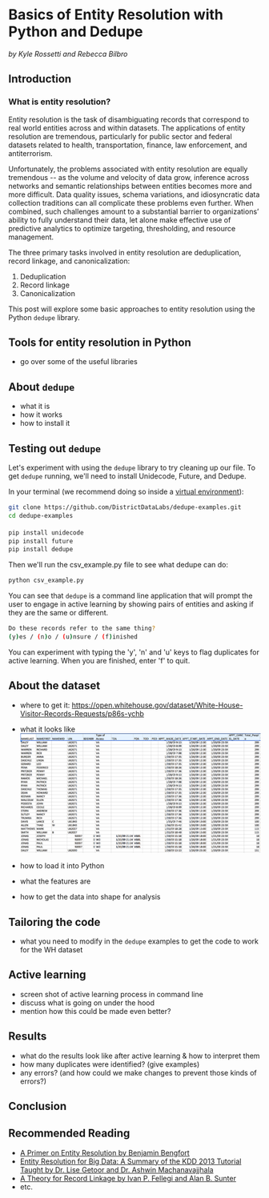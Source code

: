 # Basics of Entity Resolution with Python and Dedupe
_by Kyle Rossetti and Rebecca Bilbro_

## Introduction    
### What is entity resolution?    
Entity resolution is the task of disambiguating records that correspond to real world entities across and within datasets. The applications of entity resolution are tremendous, particularly for public sector and federal datasets related to health, transportation, finance, law enforcement, and antiterrorism.  

Unfortunately, the problems associated with entity resolution are equally tremendous -- as the volume and velocity of data grow, inference across networks and semantic relationships between entities becomes more and more difficult. Data quality issues, schema variations, and idiosyncratic data collection traditions can all complicate these problems even further. When combined, such challenges amount to a substantial barrier to organizations’ ability to fully understand their data, let alone make effective use of predictive analytics to optimize targeting, thresholding, and resource management.  

The three primary tasks involved in entity resolution are deduplication, record linkage, and canonicalization:    
1. Deduplication    
2. Record linkage    
3. Canonicalization    

This post will explore some basic approaches to entity resolution using the Python `dedupe` library.

## Tools for entity resolution in Python
- go over some of the useful libraries    

## About `dedupe`
- what it is   
- how it works   
- how to install it   

## Testing out `dedupe`
Let's experiment with using the `dedupe` library to try cleaning up our file. To get `dedupe` running, we'll need to install Unidecode, Future, and Dedupe.    

In your terminal (we recommend doing so inside a [virtual environment](https://districtdatalabs.silvrback.com/how-to-develop-quality-python-code)):    

```bash
git clone https://github.com/DistrictDataLabs/dedupe-examples.git
cd dedupe-examples

pip install unidecode
pip install future
pip install dedupe
```

Then we'll run the csv_example.py file to see what dedupe can do:    

```bash
python csv_example.py
```

You can see that `dedupe` is a command line application that will prompt the user to engage in active learning by showing pairs of entities and asking if they are the same or different.

```bash
Do these records refer to the same thing?
(y)es / (n)o / (u)nsure / (f)inished
```

You can experiment with typing the 'y', 'n' and 'u' keys to flag duplicates for active learning. When you are finished, enter 'f' to quit.

## About the dataset
- where to get it: https://open.whitehouse.gov/dataset/White-House-Visitor-Records-Requests/p86s-ychb    
- what it looks like    
![Data snapshot](figures/visitors.png)

- how to load it into Python    
- what the features are    
- how to get the data into shape for analysis    

## Tailoring the code
- what you need to modify in the `dedupe` examples to get the code to work for the WH dataset    

## Active learning
- screen shot of active learning process in command line    
- discuss what is going on under the hood    
- mention how this could be made even better?   

## Results
- what do the results look like after active learning & how to interpret them    
- how many duplicates were identified? (give examples)    
- any errors? (and how could we make changes to prevent those kinds of errors?)    

## Conclusion

## Recommended Reading
- [A Primer on Entity Resolution by Benjamin Bengfort](http://www.slideshare.net/BenjaminBengfort/a-primer-on-entity-resolution)    
- [Entity Resolution for Big Data: A Summary of the KDD 2013 Tutorial Taught by Dr. Lise Getoor and Dr. Ashwin Machanavajjhala](http://www.datacommunitydc.org/blog/2013/08/entity-resolution-for-big-data)    
- [A Theory for Record Linkage by Ivan P. Fellegi and Alan B. Sunter](http://courses.cs.washington.edu/courses/cse590q/04au/papers/Felligi69.pdf)   
- etc.
